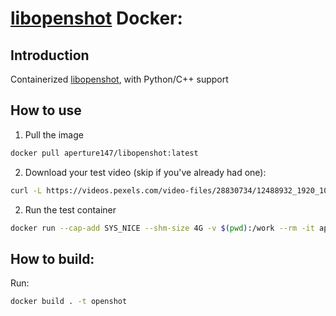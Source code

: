 [libopenshot](https://github.com/OpenShot/libopenshot) Docker:
=====

Introduction
-----

Containerized [libopenshot](https://github.com/OpenShot/libopenshot), with Python/C++ support

How to use
-----

1. Pull the image

```bash
docker pull aperture147/libopenshot:latest
```

2. Download your test video (skip if you've already had one):

```bash
curl -L https://videos.pexels.com/video-files/28830734/12488932_1920_1080_30fps.mp4 -o video.mp4
```

2. Run the test container

```bash
docker run --cap-add SYS_NICE --shm-size 4G -v $(pwd):/work --rm -it aperture147/libopenshot:latest python3 /work/test.py
```

How to build:
-----

Run:

```bash
docker build . -t openshot
```